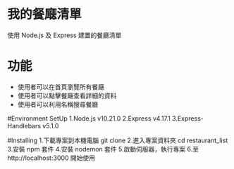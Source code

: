 # 我的餐廰清單
使用 Node.js 及 Express 建置的餐廳清單

# 功能
- 使用者可以在首頁瀏覽所有餐廰
- 使用者可以點擊餐廰查看詳細的資料
- 使用者可以利用名稱搜尋餐廳

#Environment SetUp
1.Node.js v10.21.0
2.Express v4.17.1
3.Express-Handlebars v5.1.0

#Installing
1.下載專案到本機電腦
git clone
2.進入專案資料夾
cd restaurant_list
3.安裝 npm 套件
4.安裝 nodemon 套件
5.啟動伺服器，執行專案
6.至 http://localhost:3000 開始使用
